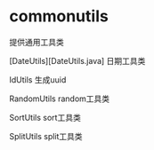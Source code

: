 # commonutils
提供通用工具类

[DateUtils][DateUtils.java]       日期工具类

IdUtils         生成uuid

RandomUtils     random工具类

SortUtils       sort工具类

SplitUtils      split工具类